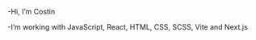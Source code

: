-Hi, I’m Costin

-I’m  working with JavaScript, React, HTML, CSS, SCSS, Vite and Next.js

<!---
Costinnn/Costinnn is a ✨ special ✨ repository because its `README.md` (this file) appears on your GitHub profile.
You can click the Preview link to take a look at your changes.
--->
